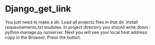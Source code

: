 # Django_get_link
You just need to make a dir.
Load all projects files in that dir.
Install requeuirements.txt mudules.
In project directory you should write down : python manage.py runserver.
Next you will see your local host address: copy in the Browser.
Press the button.
